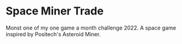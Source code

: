 # Space Miner Trade
 Monst one of my one game a month challenge 2022. A space game inspired by Positech's Asteroid Miner.
